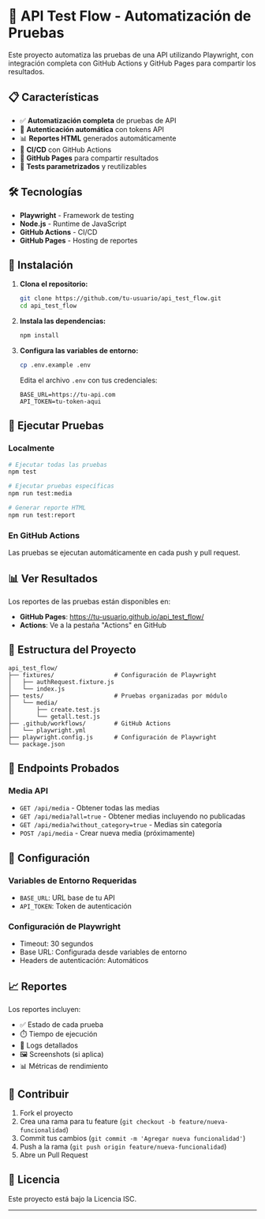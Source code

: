 # 🧪 API Test Flow - Automatización de Pruebas

Este proyecto automatiza las pruebas de una API utilizando Playwright, con integración completa con GitHub Actions y GitHub Pages para compartir los resultados.

## 📋 Características

- ✅ **Automatización completa** de pruebas de API
- 🔐 **Autenticación automática** con tokens API
- 📊 **Reportes HTML** generados automáticamente
- 🚀 **CI/CD** con GitHub Actions
- 📱 **GitHub Pages** para compartir resultados
- 🎯 **Tests parametrizados** y reutilizables

## 🛠️ Tecnologías

- **Playwright** - Framework de testing
- **Node.js** - Runtime de JavaScript
- **GitHub Actions** - CI/CD
- **GitHub Pages** - Hosting de reportes

## 🚀 Instalación

1. **Clona el repositorio:**
   ```bash
   git clone https://github.com/tu-usuario/api_test_flow.git
   cd api_test_flow
   ```

2. **Instala las dependencias:**
   ```bash
   npm install
   ```

3. **Configura las variables de entorno:**
   ```bash
   cp .env.example .env
   ```
   
   Edita el archivo `.env` con tus credenciales:
   ```env
   BASE_URL=https://tu-api.com
   API_TOKEN=tu-token-aqui
   ```

## 🧪 Ejecutar Pruebas

### Localmente
```bash
# Ejecutar todas las pruebas
npm test

# Ejecutar pruebas específicas
npm run test:media

# Generar reporte HTML
npm run test:report
```

### En GitHub Actions
Las pruebas se ejecutan automáticamente en cada push y pull request.

## 📊 Ver Resultados

Los reportes de las pruebas están disponibles en:
- **GitHub Pages**: https://tu-usuario.github.io/api_test_flow/
- **Actions**: Ve a la pestaña "Actions" en GitHub

## 📁 Estructura del Proyecto

```
api_test_flow/
├── fixtures/                 # Configuración de Playwright
│   ├── authRequest.fixture.js
│   └── index.js
├── tests/                    # Pruebas organizadas por módulo
│   └── media/
│       ├── create.test.js
│       └── getall.test.js
├── .github/workflows/        # GitHub Actions
│   └── playwright.yml
├── playwright.config.js      # Configuración de Playwright
└── package.json
```

## 🎯 Endpoints Probados

### Media API
- `GET /api/media` - Obtener todas las medias
- `GET /api/media?all=true` - Obtener medias incluyendo no publicadas
- `GET /api/media?without_category=true` - Medias sin categoría
- `POST /api/media` - Crear nueva media (próximamente)

## 🔧 Configuración

### Variables de Entorno Requeridas
- `BASE_URL`: URL base de tu API
- `API_TOKEN`: Token de autenticación

### Configuración de Playwright
- Timeout: 30 segundos
- Base URL: Configurada desde variables de entorno
- Headers de autenticación: Automáticos

## 📈 Reportes

Los reportes incluyen:
- ✅ Estado de cada prueba
- ⏱️ Tiempo de ejecución
- 📝 Logs detallados
- 🖼️ Screenshots (si aplica)
- 📊 Métricas de rendimiento

## 🤝 Contribuir

1. Fork el proyecto
2. Crea una rama para tu feature (`git checkout -b feature/nueva-funcionalidad`)
3. Commit tus cambios (`git commit -m 'Agregar nueva funcionalidad'`)
4. Push a la rama (`git push origin feature/nueva-funcionalidad`)
5. Abre un Pull Request

## 📝 Licencia

Este proyecto está bajo la Licencia ISC.



---

